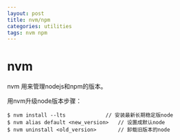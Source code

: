 ```yaml
---
layout: post
title: nvm/npm
categories: utilities
tags: nvm npm
---
```

# nvm

nvm 用来管理nodejs和npm的版本。

用nvm升级node版本步骤：

```shell
$ nvm install --lts				// 安装最新长期稳定版node
$ nvm alias default <new_version>	// 设置成默认node
$ nvm uninstall <old_version>		// 卸载旧版本的node
```

